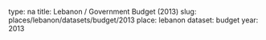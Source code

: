 type: na
title: Lebanon / Government Budget (2013)
slug: places/lebanon/datasets/budget/2013
place: lebanon
dataset: budget
year: 2013
